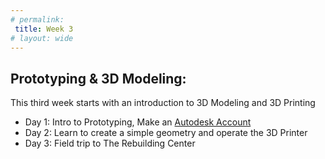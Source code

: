 ```yaml
---
# permalink: 
 title: Week 3
# layout: wide
---
```

## Prototyping & 3D Modeling:

This third week starts with an introduction to 3D Modeling and 3D Printing

- Day 1: Intro to Prototyping, Make an [Autodesk Account](https://accounts.autodesk.com/register?viewmode=iframe&lang=en&realm=download-www.autodesk.com&ctx=adsk-download-www&AuthKey=bf709f71-8321-4d7b-a722-a70d5835e2ef&ReturnUrl=%2Fauthorize%3Fviewmode%3Diframe%26lang%3Den%26realm%3Ddownload-www.autodesk.com%26ctx%3Dadsk-download-www%26AuthKey%3Dbf709f71-8321-4d7b-a722-a70d5835e2ef)
- Day 2: Learn to create a simple geometry and operate the 3D Printer
- Day 3: Field trip to The Rebuilding Center

